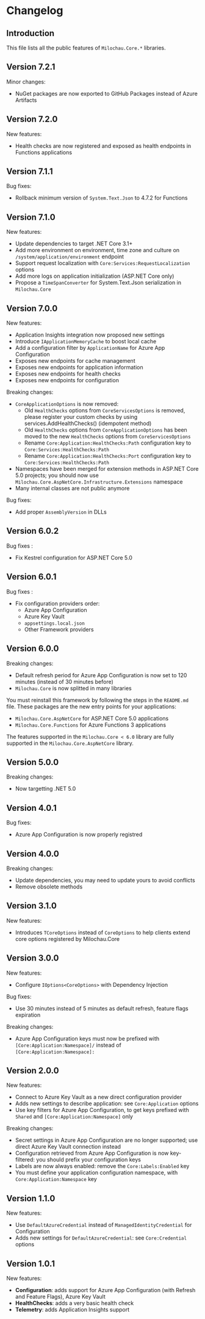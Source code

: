 # Changelog

## Introduction

This file lists all the public features of `Milochau.Core.*` libraries.

## Version 7.2.1

Minor changes:

- NuGet packages are now exported to GitHub Packages instead of Azure Artifacts

## Version 7.2.0

New features:

- Health checks are now registered and exposed as health endpoints in Functions applications

## Version 7.1.1

Bug fixes:

- Rollback minimum version of `System.Text.Json` to 4.7.2 for Functions

## Version 7.1.0

New features:

- Update dependencies to target .NET Core 3.1+
- Add more environment on environment, time zone and culture on `/system/application/environment` endpoint
- Support request localization with `Core:Services:RequestLocalization` options
- Add more logs on application initialization (ASP.NET Core only)
- Propose a `TimeSpanConverter` for System.Text.Json serialization in `Milochau.Core`

## Version 7.0.0

New features:

- Application Insights integration now proposed new settings
- Introduce `IApplicationMemoryCache` to boost local cache
- Add a configuration filter by `ApplicationName` for Azure App Configuration
- Exposes new endpoints for cache management
- Exposes new endpoints for application information
- Exposes new endpoints for health checks
- Exposes new endpoints for configuration

Breaking changes:

- `CoreApplicationOptions` is now removed:
  - Old `HealthChecks` options from `CoreServicesOptions` is removed, please register your custom checks by using services.AddHealthChecks() (idempotent method)
  - Old `HealthChecks` options from `CoreApplicationOptions` has been moved to the new `HealthChecks` options from `CoreServicesOptions`
  - Rename `Core:Application:HealthChecks:Path` configuration key to `Core:Services:HealthChecks:Path`
  - Rename `Core:Application:HealthChecks:Port` configuration key to `Core:Services:HealthChecks:Path`
- Namespaces have been merged for extension methods in ASP.NET Core 5.0 projects; you should now use `Milochau.Core.AspNetCore.Infrastructure.Extensions` namespace
- Many internal classes are not public anymore

Bug fixes:

- Add proper `AssemblyVersion` in DLLs

## Version 6.0.2

Bug fixes :

- Fix Kestrel configuration for ASP.NET Core 5.0

## Version 6.0.1

Bug fixes :

- Fix configuration providers order:
  - Azure App Configuration
  - Azure Key Vault
  - `appsettings.local.json`
  - Other Framework providers

## Version 6.0.0

Breaking changes:

- Default refresh period for Azure App Configuration is now set to 120 minutes (instead of 30 minutes before)
- `Milochau.Core` is now splitted in many libraries

You must reinstall this framework by following the steps in the `README.md` file. These packages are the new entry points for your applications:

- `Milochau.Core.AspNetCore` for ASP.NET Core 5.0 applications
- `Milochau.Core.Functions` for Azure Functions 3 applications

The features supported in the `Milochau.Core < 6.0` library are fully supported in the `Milochau.Core.AspNetCore` library.

## Version 5.0.0

Breaking changes:

- Now targetting .NET 5.0

## Version 4.0.1

Bug fixes:
- Azure App Configuration is now properly registred

## Version 4.0.0

Breaking changes:

- Update dependencies, you may need to update yours to avoid conflicts
- Remove obsolete methods

## Version 3.1.0

New features:

- Introduces `TCoreOptions` instead of `CoreOptions` to help clients extend core options registered by Milochau.Core

## Version 3.0.0

New features:

- Configure `IOptions<CoreOptions>` with Dependency Injection

Bug fixes:

- Use 30 minutes instead of 5 minutes as default refresh, feature flags expiration

Breaking changes:

- Azure App Configuration keys must now be prefixed with `[Core:Application:Namespace]/` instead of `[Core:Application:Namespace]:`

## Version 2.0.0

New features:

- Connect to Azure Key Vault as a new direct configuration provider
- Adds new settings to describe application: see `Core:Application` options
- Use key filters for Azure App Configuration, to get keys prefixed with `Shared` and `[Core:Application:Namespace]` only

Breaking changes:

- Secret settings in Azure App Configuration are no longer supported; use direct Azure Key Vault connection instead
- Configuration retrieved from Azure App Configuration is now key-filtered: you should prefix your configuration keys
- Labels are now always enabled: remove the `Core:Labels:Enabled` key
- You must define your application configuration namespace, with `Core:Application:Namespace` key

## Version 1.1.0

New features:

- Use `DefaultAzureCredential` instead of `ManagedIdentityCredential` for Configuration
- Adds new settings for `DefaultAzureCredential`: see `Core:Credential` options

## Version 1.0.1

New features:

- **Configuration**: adds support for Azure App Configuration (with Refresh and Feature Flags), Azure Key Vault
- **HealthChecks**: adds a very basic health check
- **Telemetry**: adds Application Insights support
